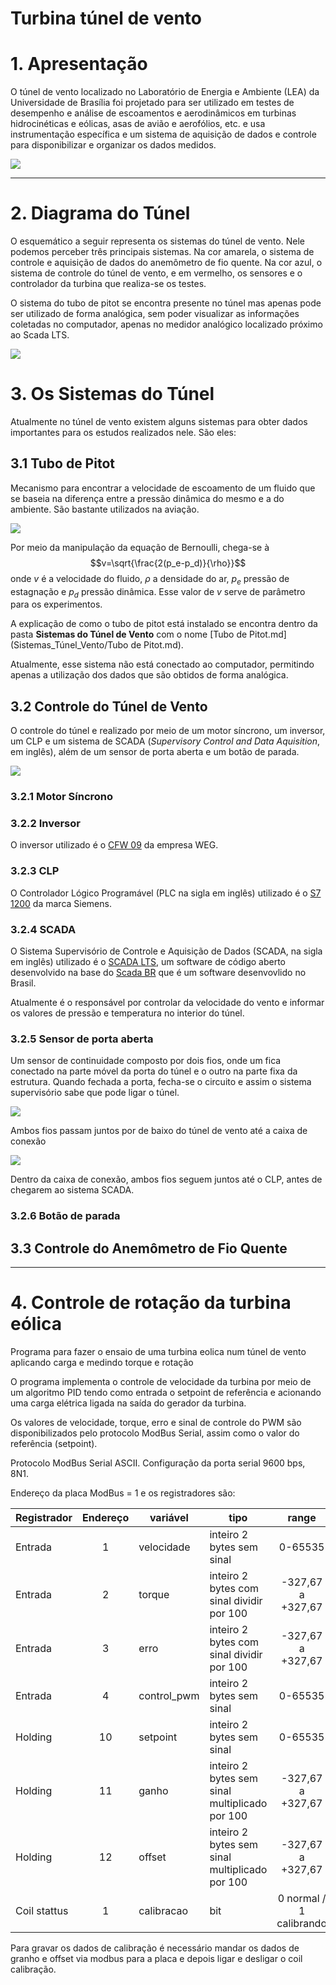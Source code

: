 # Turbina túnel de vento

# 1. Apresentação

O túnel de vento localizado no Laboratório de Energia e Ambiente (LEA) da Universidade de Brasília foi projetado para ser utilizado em testes de desempenho e análise de escoamentos e aerodinâmicos em turbinas hidrocinéticas e eólicas, asas de avião e aerofólios, etc. e usa instrumentação específica e um sistema de aquisição de dados e controle para disponibilizar e organizar os dados medidos.

![](Imagens/tunel_vento.jpg)
___
# 2. Diagrama do Túnel

O esquemático a seguir representa os sistemas do túnel de vento. Nele podemos perceber três principais sistemas. Na cor amarela, o sistema de controle e aquisição de dados do anemômetro de fio quente. Na cor azul, o sistema de controle do túnel de vento, e em vermelho, os sensores e o controlador da turbina que realiza-se os testes.

O sistema do tubo de pitot se encontra presente no túnel mas apenas pode ser utilizado de forma analógica, sem poder visualizar as informações coletadas no computador, apenas no medidor analógico localizado próximo ao Scada LTS.

![](Imagens/tunel_vento_diagrama.png)

# 3. Os Sistemas do Túnel

Atualmente no túnel de vento existem alguns sistemas para obter dados importantes para os estudos realizados nele. São eles:

## 3.1 Tubo de Pitot

Mecanismo para encontrar a velocidade de escoamento de um fluido que se baseia na diferença entre a pressão dinâmica do mesmo e a do ambiente. São bastante utilizados na aviação.

![](Imagens/tubo-pitot-capa.jpg)

Por meio da manipulação da equação de Bernoulli, chega-se à
$$v=\sqrt{\frac{2(p_e-p_d)}{\rho}}$$
onde $v$ é a velocidade do fluido, $\rho$ a densidade do ar, $p_e$ pressão de estagnação e $p_d$ pressão dinâmica. Esse valor de $v$ serve de parâmetro para os experimentos.

A explicação de como o tubo de pitot está instalado se encontra dentro da pasta **Sistemas do Túnel de Vento** com o nome [Tubo de Pitot.md](Sistemas_Túnel_Vento/Tubo de Pitot.md).

Atualmente, esse sistema não está conectado ao computador, permitindo apenas a utilização dos dados que são obtidos de forma analógica.

## 3.2 Controle do Túnel de Vento

O controle do túnel e realizado por meio de um motor síncrono, um inversor, um CLP e um sistema de SCADA (*Supervisory Control and Data Aquisition*, em inglês), além de um sensor de porta aberta e um botão de parada.

![](Imagens/controle_tunel.png)

### 3.2.1 Motor Síncrono



### 3.2.2 Inversor

O inversor utilizado é o [CFW 09](Manuais/inversor.pdf) da empresa WEG.
 
### 3.2.3 CLP

O Controlador Lógico Programável (PLC na sigla em inglês) utilizado é o [S7 1200](Manuais/s71200_system_manual_en-US_en-US.pdf) da marca Siemens.

### 3.2.4 SCADA

O Sistema Supervisório de Controle e Aquisição de Dados (SCADA, na sigla em inglês) utilizado é o [SCADA LTS](https://github.com/SCADA-LTS/Scada-LTS), um software de código aberto desenvolvido na base do [Scada BR](https://scadabr.org/) que é um software desenvovlido no Brasil.

Atualmente é o responsável por controlar da velocidade do vento e informar os valores de pressão e temperatura no interior do túnel.

### 3.2.5 Sensor de porta aberta

Um sensor de continuidade composto por dois fios, onde um fica conectado na parte móvel da porta do túnel e o outro na parte fixa da estrutura. Quando fechada a porta, fecha-se o circuito e assim o sistema supervisório sabe que pode ligar o túnel.

![](Imagens/sensor_porta.jpg)

Ambos fios passam juntos por de baixo do túnel de vento até a caixa de conexão

![](Imagens/sensor_fios.jpg)

Dentro da caixa de conexão, ambos fios seguem juntos até o CLP, antes de chegarem ao sistema SCADA.

### 3.2.6 Botão de parada

## 3.3 Controle do Anemômetro de Fio Quente

___
# 4. Controle de rotação da turbina eólica 

Programa para fazer o ensaio de uma turbina eolica num túnel de vento aplicando carga e medindo torque e rotação

O programa implementa o controle de velocidade da turbina por meio de um algoritmo PID tendo como entrada o setpoint de referência e acionando uma carga elétrica ligada na saída do gerador da turbina.

Os valores de velocidade, torque, erro e sinal de controle do PWM são disponibilizados pelo protocolo ModBus Serial, assim como o valor do referência (setpoint).

Protocolo ModBus Serial ASCII. 
Configuração da porta serial 9600 bps, 8N1.

Endereço da placa ModBus = 1 e os registradores são:

| Registrador  | Endereço | variável    | tipo                                           |          range          |
| ------------ | :------: | ----------- | ---------------------------------------------- | :---------------------: |
| Entrada      |    1     | velocidade  | inteiro 2 bytes sem sinal                      |         0-65535         |
| Entrada      |    2     | torque      | inteiro 2 bytes com sinal dividir por 100      |    -327,67 a +327,67    |
| Entrada      |    3     | erro        | inteiro 2 bytes com sinal dividir por 100      |    -327,67 a +327,67    |
| Entrada      |    4     | control_pwm | inteiro 2 bytes sem sinal                      |         0-65535         |
| Holding      |    10    | setpoint    | inteiro 2 bytes sem sinal                      |         0-65535         |
| Holding      |    11    | ganho       | inteiro 2 bytes sem sinal multiplicado por 100 |    -327,67 a +327,67    |
| Holding      |    12    | offset      | inteiro 2 bytes sem sinal multiplicado por 100 |    -327,67 a +327,67    |
| Coil stattus |    1     | calibracao  | bit                                            | 0 normal / 1 calibrando |

Para gravar os dados de calibração é necessário mandar os dados de granho e offset via modbus para a placa e depois ligar e desligar o coil calibração.


